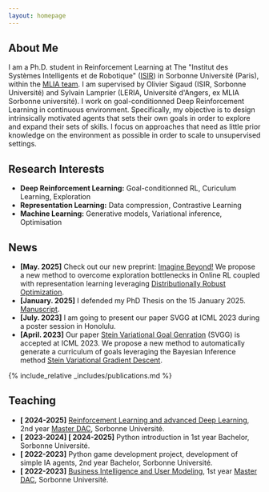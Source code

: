 ```yaml
---
layout: homepage
---
```


## About Me

I am a Ph.D. student in Reinforcement Learning at The "Institut des Systèmes Intelligents et de Robotique" ([ISIR](https://www.isir.upmc.fr/)) in Sorbonne Université (Paris), within the [MLIA team](https://www.isir.upmc.fr/equipes/mlia/). 
I am supervised by Olivier Sigaud (ISIR, Sorbonne Université) and Sylvain Lamprier (LERIA, Université d'Angers, ex MLIA Sorbonne université). 
I work on goal-conditionned Deep Reinforcement Learning in continuous environment. 
Specifically, my objective is to design intrinsically motivated agents that sets their own goals in order to explore and expand their sets of skills. 
I focus on approaches that need as little prior knowledge on the environment as possible in order to scale to unsupervised settings. 

## Research Interests

- **Deep Reinforcement Learning:** Goal-conditionned RL, Curiculum Learning, Exploration
- **Representation Learning:** Data compression, Contrastive Learning
- **Machine Learning:** Generative models, Variational inference, Optimisation

## News
- **[May. 2025]** Check out our new preprint: [Imagine Beyond!](https://arxiv.org/abs/2505.17830) We propose a new method to overcome exploration bottlenecks in Online RL coupled with representation learning leveraging [Distributionally Robust Optimization](https://arxiv.org/abs/1908.05659).  
- **[January. 2025]** I defended my PhD Thesis on the 15 January 2025. [Manuscript](https://theses.fr/2025SORUS005).
- **[July. 2023]** I am going to present our paper SVGG at ICML 2023 during a poster session in Honolulu.
- **[April. 2023]** Our paper [Stein Variational Goal Genration](https://arxiv.org/abs/2206.06719) (SVGG) is accepted at ICML 2023. We propose a new method to automatically generate a curriculum of goals leveraging the Bayesian Inference method [Stein Variational Gradient Descent](https://arxiv.org/abs/1608.04471).

{% include_relative _includes/publications.md %}


## Teaching
- **[ 2024-2025]** [Reinforcement Learning and advanced Deep Learning](https://dac.lip6.fr/master/rladl/), 2nd year [Master DAC](https://dac.lip6.fr/master/), Sorbonne Université.
- **[ 2023-2024] [ 2024-2025]** Python introduction in 1st year Bachelor, Sorbonne Université.
- **[ 2022-2023]** Python game development project, development of simple IA agents, 2nd year Bachelor, Sorbonne Université.
- **[ 2022-2023]** [Business Intelligence and User Modeling](https://dac.lip6.fr/master/enseignement/bium/), 1st year [Master DAC](https://dac.lip6.fr/master/), Sorbonne Université.
